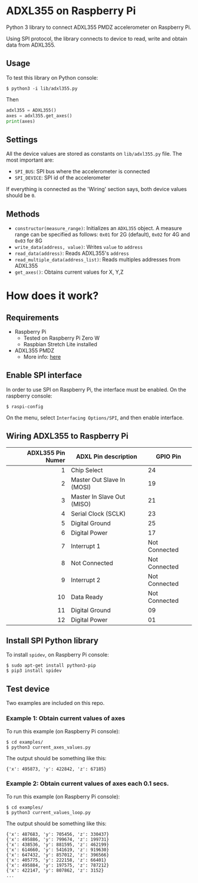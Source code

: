 # ADXL355 on Raspberry Pi

Python 3 library to connect ADXL355 PMDZ accelerometer on Raspberry Pi.

Using SPI protocol, the library connects to device to read, write and obtain data from ADXL355.

## Usage

To test this library on Python console:

```
$ python3 -i lib/adxl355.py
```
Then

```python
adxl355 = ADXL355()
axes = adxl355.get_axes()
print(axes)
```

## Settings

All the device values are stored as constants on `lib/adxl355.py` file. The most important are:

* `SPI_BUS`: SPI bus where the accelerometer is connected
* `SPI_DEVICE`: SPI id of the accelerometer

If everything is connected as the 'Wiring' section says, both device values should be `0`.

## Methods

* `constructor(measure_range)`: Initializes an `ADXL355` object. A measure range can be specified as follows: `0x01` for 2G (default), `0x02` for 4G and `0x03` for 8G
* `write_data(address, value)`: Writes `value` to `address`
* `read_data(address)`: Reads ADXL355's `address`
* `read_multiple_data(address_list)`: Reads multiples addresses from ADXL355
* `get_axes()`: Obtains current values for X, Y,Z

# How does it work?

## Requirements

* Raspberry Pi 
  * Tested on Raspberry Pi Zero W
  * Raspbian Stretch Lite installed
* ADXL355 PMDZ
  * More info: [here](https://wiki.analog.com/resources/eval/user-guides/eval-adicup360/hardware/adxl355)

## Enable SPI interface

In order to use SPI on Raspberry Pi, the interface must be enabled. On the raspberry console:

```
$ raspi-config
```

On the menu, select `Interfacing Options/SPI`, and then enable interface.

## Wiring ADXL355 to Raspberry Pi

| ADXL355 Pin Numer  | ADXL Pin description       | GPIO Pin      |
| -----------------: |----------------------------|---------------|
| 1                  | Chip Select                | 24            |
| 2                  | Master Out Slave In (MOSI) | 19            |
| 3                  | Master In Slave Out (MISO) | 21            |
| 4                  | Serial Clock (SCLK)        | 23            |
| 5                  | Digital Ground             | 25            |
| 6                  | Digital Power              | 17            |
| 7                  | Interrupt 1                | Not Connected |
| 8                  | Not Connected              | Not Connected |
| 9                  | Interrupt 2                | Not Connected |
| 10                 | Data Ready                 | Not Connected |
| 11                 | Digital Ground             | 09            |
| 12                 | Digital Power              | 01            |

## Install SPI Python library

To install `spidev`, on Raspberry Pi console:

```
$ sudo apt-get install python3-pip
$ pip3 install spidev
```

## Test device

Two examples are included on this repo.

### Example 1: Obtain current values of axes

To run this example (on Raspberry Pi console):

```
$ cd examples/
$ python3 current_axes_values.py
```

The output should be something like this:

```
{'x': 495873, 'y': 422842, 'z': 67185}
```

### Example 2: Obtain current values of axes each 0.1 secs.

To run this example (on Raspberry Pi console):

```
$ cd examples/
$ python3 current_values_loop.py
```

The output should be something like this:

```
{'x': 487683, 'y': 705456, 'z': 330437}
{'x': 495886, 'y': 799674, 'z': 199731}
{'x': 438536, 'y': 881595, 'z': 462199}
{'x': 614660, 'y': 541619, 'z': 919630}
{'x': 647432, 'y': 857012, 'z': 396566}
{'x': 405775, 'y': 222158, 'z': 66401}
{'x': 495884, 'y': 197575, 'z': 787212}
{'x': 422147, 'y': 807862, 'z': 3152}
...
```